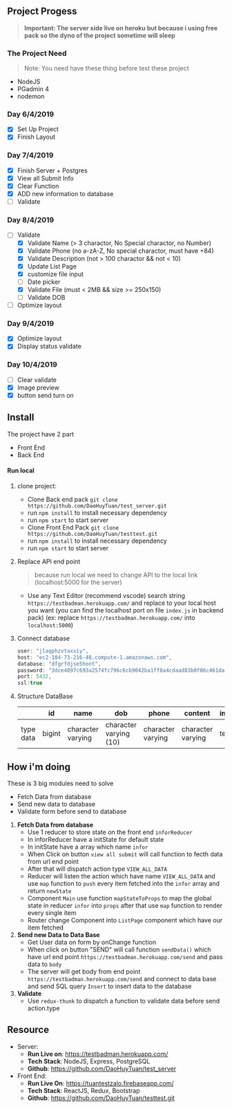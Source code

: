 ## Project Progess
> **Important: The server side live on heroku but because i using free pack so the dyno of the project sometime will sleep**
### The Project Need
   > Note: You need have these thing before test these project 
   
   - NodeJS
   - PGadmin 4
   - nodemon
### Day 6/4/2019
- [X] Set Up Project
- [X] Finish Layout
### Day 7/4/2019
- [X] Finish Server + Postgres
- [X] View all Submit Info
- [X] Clear Function 
- [X] ADD new information to database
- [ ] Validate 

### Day 8/4/2019
- [ ] Validate
    + [X] Validate Name (> 3 charactor, No Special charactor, no Number)
    + [X] Validate Phone (no a-zA-Z, No special charactor, must have +84)
    + [X] Validate Description (not > 100 charactor && not < 10)
    + [X] Update List Page
    + [X] customize file input
    + [ ] Date picker
    + [X] Validate File (must < 2MB && size >= 250x150)
    + [ ] Validate DOB
- [ ] Optimize layout
### Day 9/4/2019
- [X] Optimize layout
- [X] Display status validate
### Day 10/4/2019
- [ ] Clear validate
- [X] Image preview
- [X] button send turn on
## Install  
  The project have 2 part 
  - Front End  
  - Back End 
#### Run local
  1. clone project: 
     - Clone Back end pack `git clone https://github.com/DaoHuyTuan/test_server.git`
     - run `npm install` to install necessary dependency
     - run `npm start` to start server
     - Clone Front End Pack `git clone https://github.com/DaoHuyTuan/testtest.git`
     - run `npm install` to install necessary dependency
     - run `npm start` to start server 
 2. Replace API end point 
    > because run local we need to change API to the local link (localhost:5000 for the server)
     - Use any Text Editor (recommend vscode) search string `https://testbadman.herokuapp.com/` and replace to your local host you want (you can find the localhost port on file `index.js` in backend pack) (ex: replace `https://testbadman.herokuapp.com/` into `localhost:5000`)
 3. Connect database 
    ```js
    user: "jlaqphzvtaxxiy",
    host: "ec2-184-73-216-48.compute-1.amazonaws.com",
    database: "dfgrfdjse5hont",
    password: "3dce4897c693a2574fc796c6cb9042ba1ff8a4cdaad83b0f86c461da28bdb906",
    port: 5432,
    ssl:true 
    ```
4. Structure DataBase

    || id   | name | dob | phone | content | image |
    |-------|------|------|-----|-------|---------|-------|
    |type data  | bigint |character varying     |  character varying (10)     |    character varying     |     character varying  |text   
## How i'm doing
   These is 3 big modules need to solve 
   - Fetch Data from database
   - Send new data to database
   - Validate form before send to database

   1. **Fetch Data from database**
      + Use 1 reducer to store state on the front end `inforReducer`
      + In inforReducer have a initState for default state 
      + In initState have a array which name `infor`
      + When Click on button `view all submit` will call function to fecth data from url end point
      + After that will dispatch action type ``VIEW_ALL_DATA``
      + Reducer will listen the action which have name ``VIEW_ALL_DATA`` and use `map` function to `push` every item fetched into the `infor` array and return ``newState``
      + Component `Main` use function `mapStateToProps` to map the global state in reducer `infor` into `props` after that use `map` function to render every single item
      + Router change Component into `ListPage` component which have our item fetched
   2. **Send new Data to Data Base**
      + Get User data on form by onChange function 
      + When click on button "SEND" will call function `sendData()` which have url end point `https://testbadman.herokuapp.com/send`
     and pass data to `body`
      + The server will get body from end point `https://testbadman.herokuapp.com/send` and connect to data base and send SQL query `Insert` to insert data to the database
   3. **Validate**
      + Use `redux-thunk` to dispatch a function to validate data before send action.type 
     
## Resource
- Server: 
    + **Run Live on**: https://testbadman.herokuapp.com/ 
    + **Tech Stack**: NodeJS, Express, PostgreSQL
    + **Github**: https://github.com/DaoHuyTuan/test_server
- Front End:
    + **Run Live On**: https://tuantestzalo.firebaseapp.com/
    + **Tech Stack**: ReactJS, Redux, Bootstrap
    + **Github**: https://github.com/DaoHuyTuan/testtest.git
